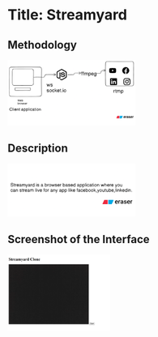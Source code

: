 # **Title: Streamyard**

## **Methodology**
<img src="./image.png" width="50%" height="30%">

## **Description**
<img src="./description.png" width="50%" height="30%">

## **Screenshot of the Interface**
<img src="./interface.png" width="40%" height="30%">
